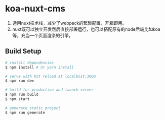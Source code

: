 # koa-nuxt-cms

1. 选用nuxt技术栈，减少了webpack的繁琐配置，开箱即用。
2. nuxt既可以独立开发然后直接部署运行，也可以搭配原有的node后端比如koa等，充当一个页面渲染的引擎。

## Build Setup

``` bash
# install dependencies
$ npm install # Or yarn install

# serve with hot reload at localhost:3000
$ npm run dev

# build for production and launch server
$ npm run build
$ npm start

# generate static project
$ npm run generate
```


